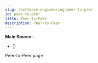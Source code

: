 ```yaml
---
slug: /software-engineering/peer-to-peer
id: peer-to-peer
title: Peer-to-Peer
description: Peer-to-Peer
---
```


**Main Source :**

- [] 

Peer-to-Peer page
